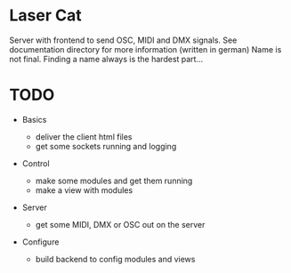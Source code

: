 Laser Cat
=========

Server with frontend to send OSC, MIDI and DMX signals. 
See documentation directory for more information (written in german)
Name is not final. Finding a name always is the hardest part...


TODO
====

- Basics
  - deliver the client html files
  - get some sockets running and logging

- Control
  - make some modules and get them running
  - make a view with modules

- Server
  - get some MIDI, DMX or OSC out on the server

- Configure
  - build backend to config modules and views